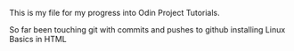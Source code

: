 This is my file for my progress into Odin Project Tutorials.

So far been touching git with commits and pushes to github
installing Linux
Basics in HTML
